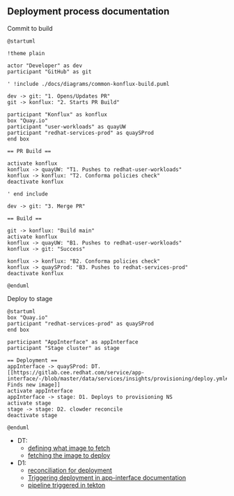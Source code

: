 ## Deployment process documentation

Commit to build

```plantuml
@startuml

!theme plain

actor "Developer" as dev
participant "GitHub" as git

' !include ./docs/diagrams/common-konflux-build.puml

dev -> git: "1. Opens/Updates PR"
git -> konflux: "2. Starts PR Build"

participant "Konflux" as konflux
box "Quay.io"
participant "user-workloads" as quayUW
participant "redhat-services-prod" as quaySProd
end box

== PR Build ==

activate konflux
konflux -> quayUW: "T1. Pushes to redhat-user-workloads"
konflux -> konflux: "T2. Conforma policies check"
deactivate konflux

' end include

dev -> git: "3. Merge PR"

== Build ==

git -> konflux: "Build main"
activate konflux
konflux -> quayUW: "B1. Pushes to redhat-user-workloads"
konflux -> git: "Success"

konflux -> konflux: "B2. Conforma policies check"
konflux -> quaySProd: "B3. Pushes to redhat-services-prod"
deactivate konflux

@enduml
```

Deploy to stage

```plantuml
@startuml
box "Quay.io"
participant "redhat-services-prod" as quaySProd
end box

participant "AppInterface" as appInterface
participant "Stage cluster" as stage

== Deployment ==
appInterface -> quaySProd: DT. [[https://gitlab.cee.redhat.com/service/app-interface/-/blob/master/data/services/insights/provisioning/deploy.yml#L127 Finds new image]]
activate appInterface
appInterface -> stage: D1. Deploys to provisioning NS
activate stage
stage -> stage: D2. clowder reconcile
deactivate stage

@enduml
```

* DT:
  * [defining what image to fetch](https://gitlab.cee.redhat.com/service/app-interface/-/blob/master/data/services/insights/provisioning/deploy.yml#L127)
  * [fetching the image to deploy](https://github.com/app-sre/qontract-reconcile/blob/c21e19e6e403aa8413883cf776c4e6f017c6abe0/reconcile/utils/saasherder/saasherder.py)
* D1:
  * [reconciliation for deployment](https://github.com/app-sre/qontract-reconcile/blob/master/reconcile/openshift_saas_deploy.py#L253)
  * [Triggering deployment in app-interface documentation](https://gitlab.cee.redhat.com/service/app-interface/-/blob/735987b127d047304eba28d675a3994ff3af3acf/docs/app-sre/continuous-delivery-in-app-interface.md#triggering-pipelineruns-in-tekton)
  * [pipeline triggered in tekton](https://console-openshift-console.apps.rosa.appsrep09ue1.03r5.p3.openshiftapps.com/k8s/ns/provisioning-pipelines/tekton.dev~v1~Pipeline/o-saas-deploy-provisioning/Runs?name=provisioning-App-SRE-stage)
  